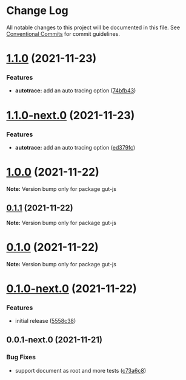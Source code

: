 # Change Log

All notable changes to this project will be documented in this file.
See [Conventional Commits](https://conventionalcommits.org) for commit guidelines.

# [1.1.0](https://github.com/matzehecht/generic-user-tracking/compare/v1.0.0...v1.1.0) (2021-11-23)


### Features

* **autotrace:** add an auto tracing option ([74bfb43](https://github.com/matzehecht/generic-user-tracking/commit/74bfb434034f5cb309e13ae6eb6e8554c12f4090))





# [1.1.0-next.0](https://github.com/matzehecht/generic-user-tracking/compare/v1.0.0...v1.1.0-next.0) (2021-11-23)


### Features

* **autotrace:** add an auto tracing option ([ed379fc](https://github.com/matzehecht/generic-user-tracking/commit/ed379fca4f62dec3ca778368a6bfaeb3761c3062))





# [1.0.0](https://github.com/matzehecht/generic-user-tracking/compare/v0.1.0-next.0...v1.0.0) (2021-11-22)

**Note:** Version bump only for package gut-js





## [0.1.1](https://github.com/matzehecht/generic-user-tracking/compare/v0.1.0-next.0...v0.1.1) (2021-11-22)

**Note:** Version bump only for package gut-js





# [0.1.0](https://github.com/matzehecht/generic-user-tracking/compare/v0.1.0-next.0...v0.1.0) (2021-11-22)

**Note:** Version bump only for package gut-js





# [0.1.0-next.0](https://github.com/matzehecht/generic-user-tracking/compare/v0.0.1-next.0...v0.1.0-next.0) (2021-11-22)


### Features

* initial release ([5558c38](https://github.com/matzehecht/generic-user-tracking/commit/5558c38e49c8fa9f2798aef054833247da0ea561))





## 0.0.1-next.0 (2021-11-21)


### Bug Fixes

* support document as root and more tests ([c73a6c8](https://github.com/matzehecht/generic-user-tracking/commit/c73a6c8f0c57c211d5c270cba2b7793048436345))
